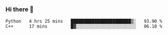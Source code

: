 ### Hi there 👋

<!--START_SECTION:waka-->

```text
Python   4 hrs 25 mins   ███████████████████████▒░   93.90 %
C++      17 mins         █▓░░░░░░░░░░░░░░░░░░░░░░░   06.10 %
```

<!--END_SECTION:waka-->
